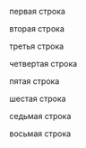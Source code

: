 первая строка

вторая строка

третья строка

четвертая строка

пятая строка

шестая строка

седьмая строка

восьмая строка